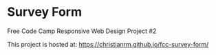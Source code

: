 # Survey Form
Free Code Camp Responsive Web Design Project #2

This project is hosted at:
https://christianrm.github.io/fcc-survey-form/
